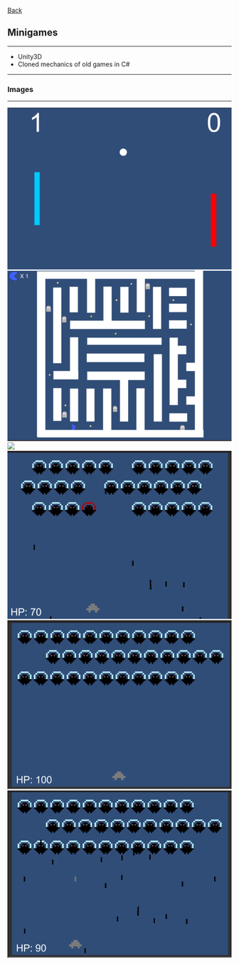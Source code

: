 [Back](/)
## Minigames

---
* Unity3D
* Cloned mechanics of old games in C#
---
### Images
---
<img src="images/Minigame_5.PNG?raw=true"/>
<img src="images/Minigame_1.PNG?raw=true"/>
<img src="images/Minigame_4.PNG?raw=true"/>
<img src="images/Minigame.PNG?raw=true"/>
<img src="images/Minigame_2.PNG?raw=true"/>
<img src="images/Minigame_3.PNG?raw=true"/>
